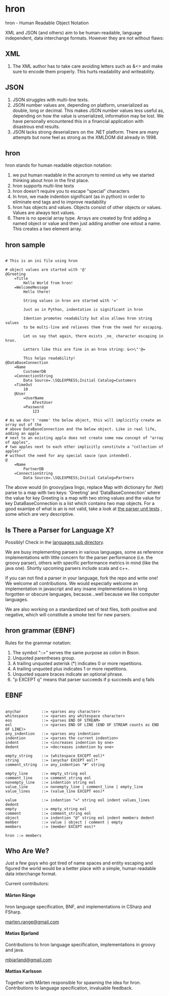 hron
====

hron - Human Readable Object Notation

XML and JSON (and others) aim to be human-readable, language independent, data interchange 
formats. However they are not without flaws:

XML
---
1. The XML author has to take care avoiding letters such as &<> and make sure to encode them properly. 
   This hurts readability and writeability.

JSON
----
1. JSON struggles with multi-line texts.
2. JSON number values are, depending on platform, unserialized as double, long or decimal. 
   This makes JSON number values less useful as, depending on how the value is unserialized,
	 information may be lost. We have personally encountered this in a financial application 
   with disastrous end results.
3. JSON lacks strong deserializers on the .NET platform. There are many attempts but
   none feel as strong as the XMLDOM did already in 1998. 

hron
----

hron stands for human readable objection notation:

1. we put human readable in the acronym to remind us why we started thinking about 
   hron in the first place.
2. hron supports multi-line texts
3. hron doesn't require you to escape "special" characters
4. In hron, we made indention significant (as in python) in order to eliminate end tags and 
   to improve readability
5. hron has objects and values. Objects consist of other objects or values.
   Values are always text values. 
6. There is no special array type. Arrays are created by first adding a named object or value 
   and then just adding another one witout a name. This creates a two element array.

hron sample
-----------

```hron

# This is an ini file using hron

# object values are started with '@'
@Greeting
	=Title
		Hello World from hron!
	=WelcomeMessage
		Hello there!

		String values in hron are started with '='

		Just as in Python, indentation is significant in hron

		Idention promotes readability but also allows hron string values 
		to be multi-line and relieves them from the need for escaping. 

		Let us say that again, there exists _no_ character escaping in hron. 
		
		Letters like this are fine in an hron string: &<>\"'@=

		This helps readability!
@DataBaseConnection
	=Name
		CustomerDB
	=ConnectionString
		Data Source=.\SQLEXPRESS;Initial Catalog=Customers
	=TimeOut
		10
	@User
		=UserName
			ATestUser
		=Password
			123

# As we don't 'name' the below object, this will implicitly create an array out of the 
# above DataBaseConnection and the below object. Like in real life, adding an apple 
# next to an existing apple does not create some new concept of "array of apples", 
# two apples next to each other implicitly constitute a "collection of apples" 
# without the need for any special sauce (pun intended). 
@
	=Name
		PartnerDB
	=ConnectionString
		Data Source=.\SQLEXPRESS;Initial Catalog=Partners

```

The above would (in groovy/java lingo, replace Map with dictionary for .Net) parse to a map with
two keys: 'Greeting' and 'DataBaseConnection' where the value for key Greeting is a map with two string 
values and the value for key DataBaseConnection is a list which contains two map objects. For a good examlpe
of what is an is not valid, take a look at 
[the parser unit tests](https://github.com/mbjarland/hron/blob/master/languages/groovy/src/test/groovy/org/m3/hron/HronParserSpecification.groovy)
, some which are very descriptive. 

Is There a Parser for Language X?
---------------------------------
Possibly! Check in the [languages sub directory](https://github.com/mrange/hron/tree/master/languages).

We are busy implementing parsers in various languages, some as reference implementations with little 
concern for the parser performance (i.e. the groovy parser), others with specific performance metrics 
in mind (like the java one). Shortly upcoming parsers include scala and c++. 

If you can not find a parser in your language, fork the repo and write one! We welcome all contributions. 
We would especially welcome an implementation in javascript and any insane implementations in long forgotten 
or obscure languages, because...well because we like computer languages. 

We are also working on a standardized set of test files, both positive and negative, which will
constitute a smoke test for new parsers. 

hron grammar (EBNF)
-------------------
Rules for the grammar notation: 

1. The symbol "::=" serves the same purpose as colon in Bison. 
2. Unquoted parentheses group. 
3. A trailing unquoted asterisk (*) indicates 0 or more repetitions. 
4. A trailing unquoted plus indicates 1 or more repetitions. 
5. Unquoted square braces indicate an optional phrase. 
6. "p EXCEPT q" means that parser succeeds if p succeeds and q fails

EBNF 
----

```ebnf

anychar         ::= <parses any character>
whitespace      ::= <parses any whitespace character>
eos             ::= <parses END OF STREAM>
eol             ::= <parses END OF LINE (END OF STREAM counts as END OF LINE)>
any_indention   ::= <parses any indention>
indention       ::= <parses the current indention>
indent          ::= <increases indention by one>
dedent          ::= <decreases indention by one>

empty_string    ::= (whitespace EXCEPT eol)*
string          ::= (anychar EXCEPT eol)*
comment_string  ::= any_indention "#" string

empty_line      ::= empty_string eol
comment_line    ::= comment_string eol
nonempty_line   ::= indention string eol
value_line      ::= nonempty_line | comment_line | empty_line
value_lines     ::= (value_line EXCEPT eos)*

value           ::= indention "=" string eol indent values_lines dedent
empty           ::= empty_string eol
comment         ::= comment_string eol
object          ::= indention "@" string eol indent members dedent
member          ::= value | object | comment | empty
members         ::= (member EXCEPT eos)* 

hron ::= members

```

Who Are We?
-----------
Just a few guys who got tired of name spaces and entity escaping and figured the world 
would be a better place with a simple, human readable data interchange format. 

Current contributors: 

#### Mårten Rånge
hron language specification, BNF, and implementations in CSharp and FSharp. 

marten.range@gmail.com

#### Matias Bjarland
Contributions to hron language specification, implementations in groovy and java.

mbjarland@gmail.com

#### Mattias Karlsson
Together with Mårten responsible for spawning the idea for hron. Contributions to language 
specification, invaluable feedback. 


